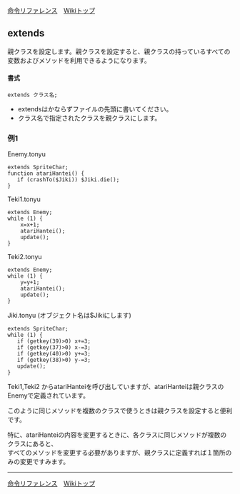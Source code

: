 
[命令リファレンス](./reference)&emsp;[Wikiトップ](./)

<title>命令リファレンス - extends</title>

## extends

親クラスを設定します。親クラスを設定すると、親クラスの持っているすべての変数およびメソッドを利用できるようになります。

#### 書式
```
extends クラス名;
```

- extendsはかならずファイルの先頭に書いてください。
- クラス名で指定されたクラスを親クラスにします。

### 例1

Enemy.tonyu
```
extends SpriteChar;
function atariHantei() {
   if (crashTo($Jiki)) $Jiki.die();
}
```

Teki1.tonyu
```
extends Enemy;
while (1) {
    x=x+1;
    atariHantei();
    update();
}
```

Teki2.tonyu
```
extends Enemy;
while (1) {
    y=y+1;
    atariHantei();
    update();
}
```

Jiki.tonyu (オブジェクト名は$Jikiにします)
```
extends SpriteChar;
while (1) {
   if (getkey(39)>0) x+=3;
   if (getkey(37)>0) x-=3;
   if (getkey(40)>0) y+=3;
   if (getkey(38)>0) y-=3;
   update();
}
```

Teki1,Teki2 からatariHanteiを呼び出していますが、atariHanteiは親クラスのEnemyで定義されています。

このように同じメソッドを複数のクラスで使うときは親クラスを設定すると便利です。

特に、atariHanteiの内容を変更するときに、各クラスに同じメソッドが複数のクラスにあると、  
すべてのメソッドを変更する必要がありますが、親クラスに定義すれば１箇所のみの変更ですみます。

***

[命令リファレンス](./reference)&emsp;[Wikiトップ](./)

